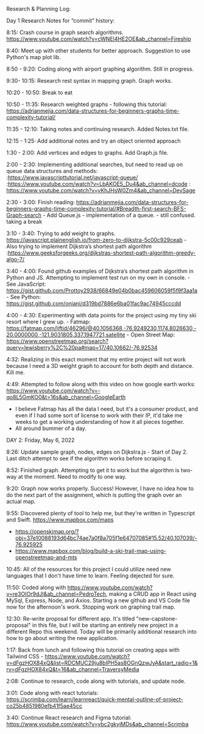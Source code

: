 Research & Planning Log:


Day 1 Research Notes for “commit” history:

8:15:  Crash course in graph search algorithms.
 https://www.youtube.com/watch?v=cWNEl4HE2OE&ab_channel=Fireship

8:40: Meet up with other students for better approach. Suggestion to use Python's map plot lib. 

8:50 - 9:20: Coding along with airport graphing algorithm. Still in progress.

9:30- 10:15: Research rest syntax in mapping graph. Graph works. 

10:20 - 10:50: Break to eat

10:50 - 11:35: Research weighted graphs - following this tutorial: https://adrianmejia.com/data-structures-for-beginners-graphs-time-complexity-tutorial/

11:35 - 12:10: Taking notes and continuing research. Added Notes.txt file.

12:15 - 1:25: Add additional notes and try an object oriented approach

1:30 - 2:00: Add vertices and edges to graphs. Add Graph.js file. 

2:00 - 2:30: Implementing additional searches, but need to read up on queue data structures and methods: 
      :https://www.javascripttutorial.net/javascript-queue/
      :https://www.youtube.com/watch?v=LbAKOE5_Du4&ab_channel=dcode
      : https://www.youtube.com/watch?v=yKhJHsW0Zm4&ab_channel=DevSage

2:30 - 3:00: Finish reading: https://adrianmejia.com/data-structures-for-beginners-graphs-time-complexity-tutorial/#Breadth-first-search-BFS-Graph-search
    - Add Queue.js - implementation of a queue. 
    - still confused. taking a break

3:10 - 3:40: Trying to add weight to graphs. https://javascript.plainenglish.io/from-zero-to-dijkstra-5c00c929ceab
    - Also trying to implement Dijkstra’s shortest path algorithm :https://www.geeksforgeeks.org/dijkstras-shortest-path-algorithm-greedy-algo-7/

3:40 - 4:00: Found github examples of Dijkstra’s shortest path algorithm in Python and JS. Attempting to implement test run on my own in console.
    - See JavaScript: https://gist.github.com/Prottoy2938/66849e04b0bac459606059f5f9f3aa1a
    - See Python: https://gist.github.com/oniani/d319bd7886e6ba01fac9ac74945cccdd 

4:00 - 4:30: Experimenting with data points for the project using my tiny ski resort where I grew up.
    - Fatmap: https://fatmap.com/liftid/46296/@40.1056368,-76.9249230,1174.8026630,-20.0000000,-121.9031805,337.1947721,satellite
    - Open Street Map: https://www.openstreetmap.org/search?query=lewisberry%2C%20pa#map=17/40.10662/-76.92534 

4:32: Realizing in this exact moment that my entire project will not work because I need a 3D weight graph to account for both depth and distance. Kill me. 

4:49: Attempted to follow along with this video on how google earth works: https://www.youtube.com/watch?v=-qo8L5GmKO0&t=16s&ab_channel=GoogleEarth
  - I believe Fatmap has all the data I need, but it's a consumer product, and even if I had some sort of license to work with their IP, it'd take me weeks to get a working understanding of how it all pieces together. 
  - All around bummer of a day.  


  DAY 2: Friday, May 6, 2022 

  8:26: Update sample graph, nodes, edges on Dijkstra.js - Start of Day 2. Last ditch attempt to see if the algorithm works before scraping it.

  8:52: Finished graph. Attempting to get it to work but the algorithm is two-way at the moment. Need to modify to one way.

  9:20: Graph now works properly. Success! However, I have no idea how to do the next part of the assignment, which is putting the graph over an actual map. 

  9:55: Discovered plenty of tool to help me, but they're written in Typescript and Swift. https://www.mapbox.com/maps 
   - https://openskimap.org/?obj=37e10088193d64bc74ae7a0f8a705f1e64707085#15.52/40.107039/-76.925925
   - https://www.mapbox.com/blog/build-a-ski-trail-map-using-openstreetmap-and-mts 

  10:45: All of the resources for this project I could utilize need new languages that I don't have time to learn. Feeling dejected for sure. 

  11:50: Coded along with https://www.youtube.com/watch?v=re3OIOr9dJI&ab_channel=PedroTech, making a CRUD app in React using MySql, Express, Node, and Axios. Starting a new github and VS Code file now for the afternoon's work. Stopping work on graphing trail map.

  12:30: Re-write proposal for different app. It's titled "new-capstone-proposal" in this file, but I will be starting an entirely new project in a different Repo this weekend. Today will be primarily additional research into how to go about writing the new application.

  1:17: Back from lunch and following this tutorial on creating apps with Tailwind CSS - https://www.youtube.com/watch?v=dFgzHOX84xQ&list=RDCMUC29ju8bIPH5as8OGnQzwJyA&start_radio=1&rv=dFgzHOX84xQ&t=16&ab_channel=TraversyMedia

  2:08: Continue to research, code along with tutorials, and update node.
  
  3:01: Code along with react tutorials: https://scrimba.com/learn/learnreact/quick-mental-outline-of-project-co25b4851980efb41f5ae45cc

  3:40: Continue React research and Figma tutorial: https://www.youtube.com/watch?v=ybc2gkvjMDs&ab_channel=Scrimba 